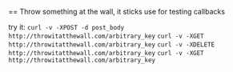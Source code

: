 == Throw something at the wall, it sticks
use for testing callbacks

try it:
`curl -v -XPOST -d post_body http://throwitatthewall.com/arbitrary_key`
`curl -v -XGET http://throwitatthewall.com/arbitrary_key`
`curl -v -XDELETE http://throwitatthewall.com/arbitrary_key`
`curl -v -XGET http://throwitatthewall.com/arbitrary_key`
